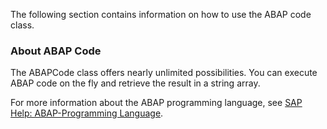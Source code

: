 The following section contains information on how to use the ABAP code class.

### About ABAP Code

The ABAPCode class offers nearly unlimited possibilities. You can execute ABAP code on the fly and retrieve the result in a string array.

For more information about the ABAP programming language, see [SAP Help: ABAP-Programming Language](https://help.sap.com/doc/abapdocu_latest_index_htm/latest/en-US/index.htm?file=abenabap_reference.htm).
